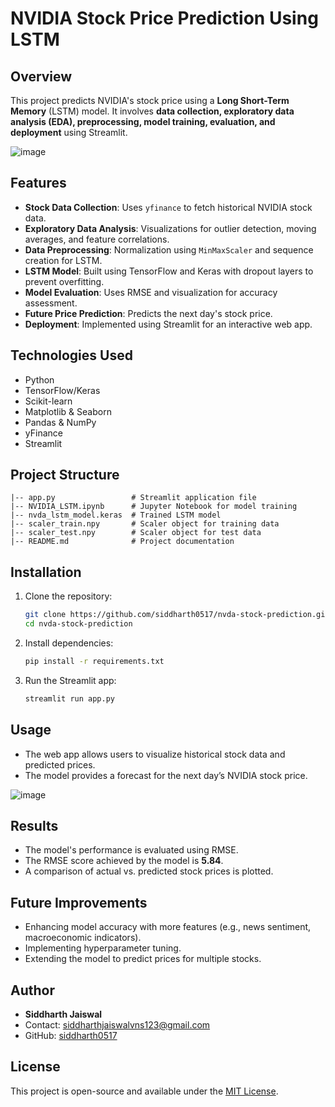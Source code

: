 # NVIDIA Stock Price Prediction Using LSTM

## Overview

This project predicts NVIDIA's stock price using a **Long Short-Term Memory** (LSTM) model. It involves **data collection, exploratory data analysis (EDA), preprocessing, model training, evaluation, and deployment** using Streamlit.

![image](https://github.com/user-attachments/assets/349686d3-d24a-49ff-9f90-0c09e99a286d)


## Features

- **Stock Data Collection**: Uses `yfinance` to fetch historical NVIDIA stock data.
- **Exploratory Data Analysis**: Visualizations for outlier detection, moving averages, and feature correlations.
- **Data Preprocessing**: Normalization using `MinMaxScaler` and sequence creation for LSTM.
- **LSTM Model**: Built using TensorFlow and Keras with dropout layers to prevent overfitting.
- **Model Evaluation**: Uses RMSE and visualization for accuracy assessment.
- **Future Price Prediction**: Predicts the next day's stock price.
- **Deployment**: Implemented using Streamlit for an interactive web app.

## Technologies Used

- Python
- TensorFlow/Keras
- Scikit-learn
- Matplotlib & Seaborn
- Pandas & NumPy
- yFinance
- Streamlit

## Project Structure

```
|-- app.py                 # Streamlit application file
|-- NVIDIA_LSTM.ipynb      # Jupyter Notebook for model training
|-- nvda_lstm_model.keras  # Trained LSTM model
|-- scaler_train.npy       # Scaler object for training data
|-- scaler_test.npy        # Scaler object for test data
|-- README.md              # Project documentation
```

## Installation

1. Clone the repository:
   ```sh
   git clone https://github.com/siddharth0517/nvda-stock-prediction.git
   cd nvda-stock-prediction
   ```
2. Install dependencies:
   ```sh
   pip install -r requirements.txt
   ```
3. Run the Streamlit app:
   ```sh
   streamlit run app.py
   ```

## Usage

- The web app allows users to visualize historical stock data and predicted prices.
- The model provides a forecast for the next day’s NVIDIA stock price.

![image](https://github.com/user-attachments/assets/254e60ab-5ec3-4d63-ade0-f83d8c9b3048)



## Results

- The model's performance is evaluated using RMSE.
- The RMSE score achieved by the model is **5.84**.
- A comparison of actual vs. predicted stock prices is plotted.

## Future Improvements

- Enhancing model accuracy with more features (e.g., news sentiment, macroeconomic indicators).
- Implementing hyperparameter tuning.
- Extending the model to predict prices for multiple stocks.

## Author

- **Siddharth Jaiswal**
- Contact: siddharthjaiswalvns123@gmail.com
- GitHub: [siddharth0517](https://github.com/siddharth0517)

## License

This project is open-source and available under the [MIT License](LICENSE).

